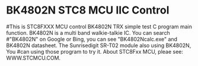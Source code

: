 # BK4802N STC8 MCU  IIC Control 
#This is STC8FXXX MCU control BK4802N TRX simple test C program main function. BK4802N is a multi band walkie-talkie IC. You can search #"BK4802N" on Google or Bing, you can see "BK4802Ncalc.exe" and BK4802N datasheet. The Sunrisedigit SR-T02 module also using BK4802N, You #can using those program to try it. About STC8Fxx MCU, pleae see: WWW.STCMCU.COM.
